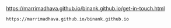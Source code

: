 https://marrimadhava.github.io/binank.github.io/get-in-touch.html


    https://marrimadhava.github.io/binank.github.io